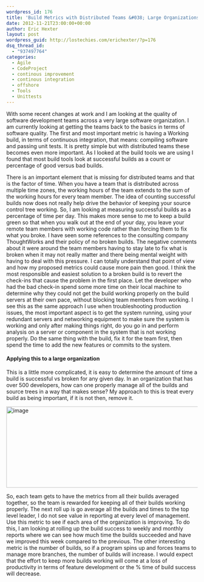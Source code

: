 ```yaml
---
wordpress_id: 176
title: 'Build Metrics with Distributed Teams &#038; Large Organizations'
date: 2012-11-21T23:00:00+00:00
author: Eric Hexter
layout: post
wordpress_guid: http://lostechies.com/erichexter/?p=176
dsq_thread_id:
  - "937497764"
categories:
  - Agile
  - CodeProject
  - continous improvement
  - continous integration
  - offshore
  - Tools
  - Unittests
---
```

With some recent changes at work and I am looking at the quality of software development teams across a very large software organization. I am currently looking at getting the teams back to the basics in terms of software quality. The first and most important metric is having a Working build, in terms of continuous integration, that means: compiling software and passing unit tests. It is pretty simple but with distributed teams these becomes even more important. As I looked at the build tools we are using I found that most build tools look at successful builds as a count or percentage of good versus bad builds. 

There is an important element that is missing for distributed teams and that is the factor of time. When you have a team that is distributed across multiple time zones, the working hours of the team extends to the sum of the working hours for every team member. The idea of counting successful builds now does not really help drive the behavior of keeping your source control tree working. So, I am looking at measuring successful builds as a percentage of time per day. This makes more sense to me to keep a build green so that when you walk out at the end of your day, you leave your remote team members with working code rather than forcing them to fix what you broke. I have seen some references to the consulting company ThoughtWorks and their policy of no broken builds. The negative comments about it were around the team members having to stay late to fix what is broken when it may not really matter and there being mental weight with having to deal with this pressure. I can totally understand that point of view and how my proposed metrics could cause more pain then good. I think the most responsible and easiest solution to a broken build is to revert the check-ins that cause the problem in the first place. Let the developer who had the bad check-in spend some more time on their local machine to determine why they could not get the build working properly on the build servers at their own pace, without blocking team members from working. I see this as the same approach I use when troubleshooting production issues, the most important aspect is to get the system running, using your redundant servers and networking equipment to make sure the system is working and only after making things right, do you go in and perform analysis on a server or component in the system that is not working properly. Do the same thing with the build, fix it for the team first, then spend the time to add the new features or commits to the system. 

#### Applying this to a large organization

This is a little more complicated, it is easy to determine the amount of time a build is successful vs broken for any given day. In an organization that has over 500 developers, how can one properly manage all of the builds and source trees in a way that makes sense? My approach to this is treat every build as being important, if it is not then, remove it. 

[<img style="background-image: none; border-bottom: 0px; border-left: 0px; padding-left: 0px; padding-right: 0px; display: inline; border-top: 0px; border-right: 0px; padding-top: 0px" title="image" border="0" alt="image" src="http://lostechies.com/erichexter/files/2012/10/image_thumb2.png" width="529" height="214" />](http://lostechies.com/erichexter/files/2012/10/image5.png) 

So, each team gets to have the metrics from all their builds averaged together, so the team is rewarded for keeping all of their builds working properly. The next roll up is go average all the builds and times to the top level leader, I do not see value in reporting at every level of management. Use this metric to see if each area of the organization is improving. To do this, I am looking at rolling up the build success to weekly and monthly reports where we can see how much time the builds succeeded and have we improved this week compared to the previous. The other interesting metric is the number of builds, so if a program spins up and forces teams to manage more branches, the number of builds will increase. I would expect that the effort to keep more builds working will come at a loss of productivity in terms of feature development or the % time of build success will decrease.